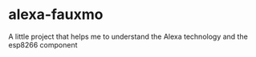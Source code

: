 # alexa-fauxmo
A little project that helps me to understand the Alexa technology and the esp8266 component
